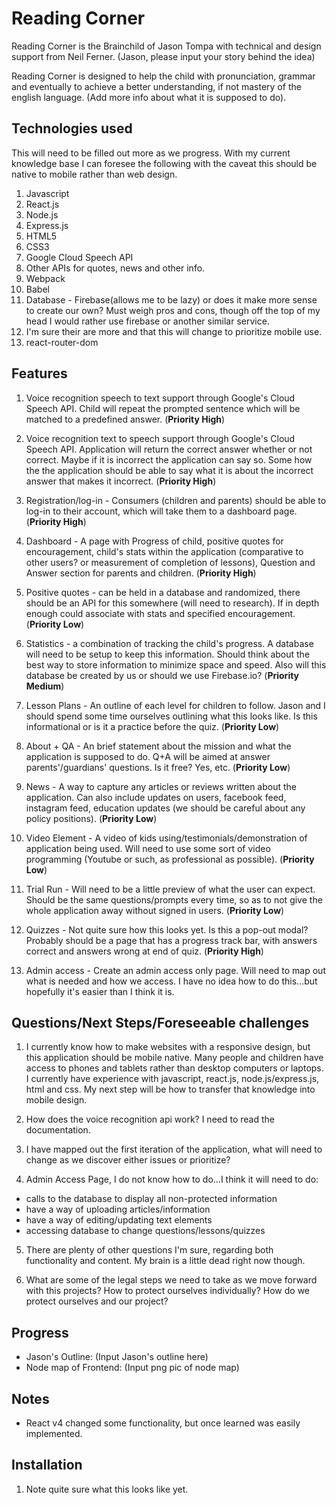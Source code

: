 # Reading Corner
Reading Corner is the Brainchild of Jason Tompa with technical and design support from Neil Ferner. (Jason, please input your story behind the idea)

Reading Corner is designed to help the child with pronunciation, grammar and eventually to achieve a better understanding, if not mastery of the english language. (Add more info about what it is supposed to do).

## Technologies used
This will need to be filled out more as we progress. With my current knowledge base I can foresee the following with the caveat this should be native to mobile rather than web design.

1. Javascript
2. React.js
3. Node.js
4. Express.js
5. HTML5
6. CSS3
7. Google Cloud Speech API
8. Other APIs for quotes, news and other info.
8. Webpack
9. Babel
10. Database - Firebase(allows me to be lazy) or does it make more sense to create our own? Must weigh pros and cons, though off the top of my head I would rather use firebase or another similar service.
11. I'm sure their are more and that this will change to prioritize mobile use.
12. react-router-dom

## Features
1. Voice recognition speech to text support through Google's Cloud Speech API. Child will repeat the prompted sentence which will be matched to a predefined answer. (**Priority High**)

2. Voice recognition text to speech support through Google's Cloud Speech API. Application will return the correct answer whether or not correct. Maybe if it is incorrect the application can say so. Some how the the application should be able to say what it is about the incorrect answer that makes it incorrect. (**Priority High**)

3. Registration/log-in - Consumers (children and parents) should be able to log-in to their account, which will take them to a dashboard page. (**Priority High**)

4. Dashboard - A page with Progress of child, positive quotes for encouragement, child's stats within the application (comparative to other users? or measurement of completion of lessons), Question and Answer section for parents and children. (**Priority High**)

5. Positive quotes - can be held in a database and randomized, there should be an API for this somewhere (will need to research). If in depth enough could associate with stats and specified encouragement. (**Priority Low**)

6. Statistics - a combination of tracking the child's progress. A database will need to be setup to keep this information. Should think about the best way to store information to minimize space and speed. Also will this database be created by us or should we use Firebase.io? (**Priority Medium**)

7. Lesson Plans - An outline of each level for children to follow. Jason and I should spend some time ourselves outlining what this looks like. Is this informational or is it a practice before the quiz. (**Priority Low**)

8. About + QA - An brief statement about the mission and what the application is supposed to do. Q+A will be aimed at answer parents'/guardians' questions. Is it free? Yes, etc. (**Priority Low**)

9. News - A way to capture any articles or reviews written about the application. Can also include updates on users, facebook feed, instagram feed, education updates (we should be careful about any policy positions). (**Priority Low**)

10. Video Element - A video of kids using/testimonials/demonstration of application being used. Will need to use some sort of video programming (Youtube or such, as professional as possible). (**Priority Low**)

11. Trial Run - Will need to be a little preview of what the user can expect. Should be the same questions/prompts every time, so as to not give the whole application away without signed in users. (**Priority Low**)

12. Quizzes - Not quite sure how this looks yet. Is this a pop-out modal? Probably should be a page that has a progress track bar, with answers correct and answers wrong at end of quiz. (**Priority High**)

13. Admin access - Create an admin access only page. Will need to map out what is needed and how we access. I have no idea how to do this...but hopefully it's easier than I think it is.

## Questions/Next Steps/Foreseeable challenges
1. I currently know how to make websites with a responsive design, but this application should be mobile native. Many people and children have access to phones and tablets rather than desktop computers or laptops. I currently have experience with javascript, react.js, node.js/express.js, html and css. My next step will be how to transfer that knowledge into mobile design.

2. How does the voice recognition api work? I need to read the documentation.

3. I have mapped out the first iteration of the application, what will need to change as we discover either issues or prioritize?

4. Admin Access Page, I do not know how to do...I think it will need to do:
  * calls to the database to display all non-protected information
  * have a way of uploading articles/information
  * have a way of editing/updating text elements
  * accessing database to change questions/lessons/quizzes

5. There are plenty of other questions I'm sure, regarding both functionality and content. My brain is a little dead right now though.

6. What are some of the legal steps we need to take as we move forward with this projects? How to protect ourselves individually? How do we protect ourselves and our project?

## Progress
* Jason's Outline: (Input Jason's outline here)
* Node map of Frontend: (Input png pic of node map)

## Notes
* React v4 changed some functionality, but once learned was easily implemented.

## Installation

1. Note quite sure what this looks like yet.
